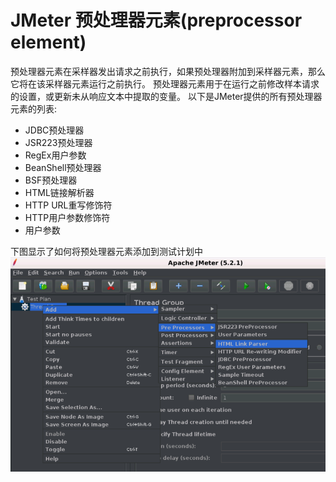 # JMeter 预处理器元素(preprocessor element)

预处理器元素在采样器发出请求之前执行，如果预处理器附加到采样器元素，那么它将在该采样器元素运行之前执行。
预处理器元素用于在运行之前修改样本请求的设置，或更新未从响应文本中提取的变量。
以下是JMeter提供的所有预处理器元素的列表:

- JDBC预处理器
- JSR223预处理器
- RegEx用户参数
- BeanShell预处理器
- BSF预处理器
- HTML链接解析器
- HTTP URL重写修饰符
- HTTP用户参数修饰符
- 用户参数

下图显示了如何将预处理器元素添加到测试计划中
![image-20200422085608625](./images/preprocessor-element.png)